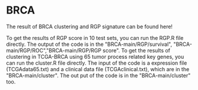 # BRCA
The result of BRCA clustering and RGP signature can be found here!

To get the results of RGP score in 10 test sets, you can run the RGP.R file directly. The output of the code is in the "BRCA-main/RGP/survival", "BRCA-main/RGP/ROC","BRCA-main/RGP/RGP score". 
To get the results of clustering in TCGA-BRCA using 65 tumor process related key genes, you can run the cluster.R file directly. The input of the code is a expression file (TCGAdata65.txt) and a clinical data file (TCGAclinical.txt), which are in the "BRCA-main/cluster". The out put of the code is in the "BRCA-main/cluster" too. 
